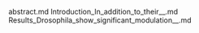 abstract.md
Introduction_In_addition_to_their__.md
Results_Drosophila_show_significant_modulation__.md
